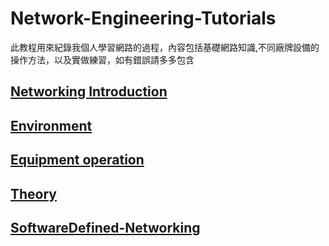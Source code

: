 # Network-Engineering-Tutorials #

此教程用來紀錄我個人學習網路的過程，內容包括基礎網路知識,不同廠牌設備的操作方法，以及實做練習，如有錯誤請多多包含

## [Networking Introduction](Networking-Introduction.md) ##

## [Environment](environment.md)

## [Equipment operation](Equipment-operation.md) ##

## [Theory](Theory.md) ##

## [SoftwareDefined-Networking](SoftwareDefined-Networking.md) ##